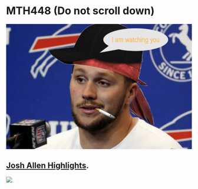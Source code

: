 # MTH448 (Do not scroll down)

![1](https://github.com/githuberuser/MTH448/blob/main/JA.jpeg)

## [Josh Allen Highlights](https://youtu.be/a3Z7zEc7AXQ).
[![](https://markdown-videos.deta.dev/youtube/{Nieden_PXX0})](https://youtu.be/a3Z7zEc7AXQ)
